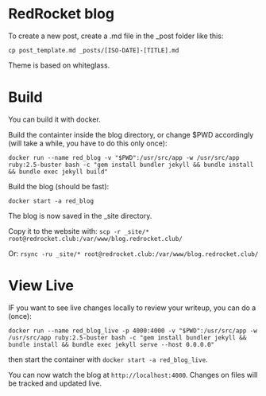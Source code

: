 # RedRocket blog

To create a new post, create a .md file in the \_post folder like this:

```
cp post_template.md _posts/[ISO-DATE]-[TITLE].md
```

Theme is based on whiteglass.

# Build

You can build it with docker.

Build the containter inside the blog directory, or change $PWD accordingly (will take a while, you have to do this only once):

`docker run --name red_blog -v "$PWD":/usr/src/app -w /usr/src/app ruby:2.5-buster bash -c "gem install bundler jekyll && bundle install && bundle exec jekyll build"`

Build the blog (should be fast):

`docker start -a red_blog`

The blog is now saved in the \_site directory.

Copy it to the website with: `scp -r _site/* root@redrocket.club:/var/www/blog.redrocket.club/`

Or: `rsync -ru _site/* root@redrocket.club:/var/www/blog.redrocket.club/`

# View Live
IF you want to see live changes locally to review your writeup, you can do a (once):

`docker run --name red_blog_live -p 4000:4000 -v "$PWD":/usr/src/app -w /usr/src/app ruby:2.5-buster bash -c "gem install bundler jekyll && bundle install && bundle exec jekyll serve --host 0.0.0.0"`

then start the container with `docker start -a red_blog_live`.

You can now watch the blog at `http://localhost:4000`. Changes on files will be tracked and updated live.
